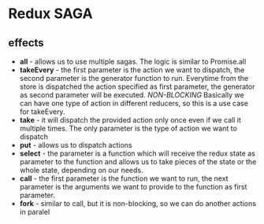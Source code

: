 # Redux SAGA

## effects

- **all** - allows us to use multiple sagas. The logic is similar to Promise.all
- **takeEvery** - the first parameter is the action we want to dispatch, the second parameter is the generator function to run. Everytime from the store is dispatched the action specified as first parameter, the generator as second parameter will be executed. _NON-BLOCKING_
  Basically we can have one type of action in different reducers, so this is a use case for takeEvery.
- **take** - it will dispatch the provided action only once even if we call it multiple times. The only parameter is the type of action we want to dispatch
- **put** - allows us to dispatch actions
- **select** - the parameter is a function which will receive the redux state as parameter to the function and allows us to take pieces of the state or the whole state, depending on our needs.
- **call** - the first parameter is the function we want to run, the next parameter is the arguments we want to provide to the function as first parameter.
- **fork** - similar to call, but it is non-blocking, so we can do another actions in paralel
